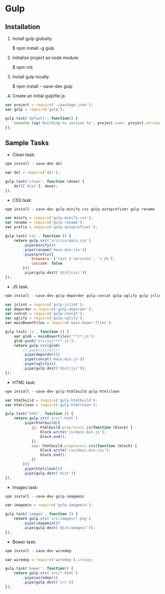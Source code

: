 # Gulp


## Installation

1. Install gulp globally:

    $ npm install -g gulp

2. Initialize project as node module:

    $ npm init
    
3. Install gulp locally:

    $ npm install --save-dev gulp

4. Create an initial gulpfile.js:

```javascript
var project = require('./package.json');
var gulp = require('gulp');

gulp.task('default', function() {
    console.log('Building %s version %s', project.name, project.version);
});
```

## Sample Tasks

* Clean task:

```javascript
npm install --save-dev del

var del = require('del');

gulp.task('clean', function (done) {
    del(['dist'], done);
});
```

* CSS task:

```javascript
npm install --save-dev gulp-minify-css gulp-autoprefixer gulp-rename  

var minify = require('gulp-minify-css');
var rename = require('gulp-rename');
var prefix = require('gulp-autoprefixer');

gulp.task('css', function () {
    return gulp.src('src/css/main.css')
        .pipe(minify())
        .pipe(rename('main.min.css'))
        .pipe(prefix({
            browsers: ['last 2 versions', '> 2%'],
            cascade: false
        }))
        .pipe(gulp.dest('dist/css/'))
});
```

* JS task:

```javascript
npm install --save-dev gulp-deporder gulp-concat gulp-uglify gulp-jslint main-bower-files

var jslint = require('gulp-jslint');
var deporder = require('gulp-deporder');
var concat = require('gulp-concat');
var uglify = require('gulp-uglify');
var mainBowerFiles = require('main-bower-files');

gulp.task('js', function () {
    var glob = mainBowerFiles('**/*.js');
    glob.push('src/js/**/*.js');
    return gulp.src(glob)
        //.pipe(jslint())
        .pipe(deporder())
        .pipe(concat('main.min.js'))
        .pipe(uglify())
        .pipe(gulp.dest('dist/js/'));
});
```

* HTML task:

```javascript
npm install --save-dev gulp-htmlbuild gulp-htmlclean

var htmlbuild = require('gulp-htmlbuild');
var htmlclean = require('gulp-htmlclean');

gulp.task('html', function () {
    return gulp.src('src/*.html')
        .pipe(htmlbuild({
            js: htmlbuild.preprocess.js(function (block) {
                block.write('js/main.min.js');
                block.end();
            }),
            css: htmlbuild.preprocess.css(function (block) {
                block.write('css/main.min.css');
                block.end();
            })
        }))
        .pipe(htmlclean())
        .pipe(gulp.dest('dist'))
});
```

* Images task:

```javascript
npm install --save-dev gulp-imagemin

var imagemin = require('gulp-imagemin');

gulp.task('images', function () {
    return gulp.src('src/images/*.png')
        .pipe(imagemin())
        .pipe(gulp.dest('dist/images/'));
});
```

* Bower task:

```javascript
npm install --save-dev wiredep

var wiredep = require('wiredep').stream;

gulp.task('bower', function() {
    return gulp.src('src/*.html')
        .pipe(wiredep())
        .pipe(gulp.dest('src'))
});
```
